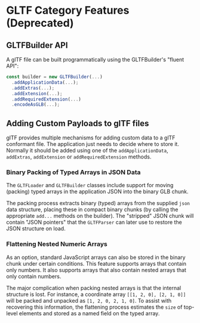 # GLTF Category Features (Deprecated)

## GLTFBuilder API

A glTF file can be built programmatically using the GLTFBuilder's "fluent API":

```js
const builder = new GLTFBuilder(...)
  .addApplicationData(...);
  .addExtras(...);
  .addExtension(...);
  .addRequiredExtension(...)
  .encodeAsGLB(...);
```

## Adding Custom Payloads to glTF files

glTF provides multiple mechanisms for adding custom data to a glTF conformant file. The application just needs to decide where to store it. Normally it should be added using one of the `addApplicationData`, `addExtras`, `addExtension` or `addRequiredExtension` methods.

### Binary Packing of Typed Arrays in JSON Data

The `GLTFLoader` and `GLTFBuilder` classes include support for moving (packing) typed arrays in the application JSON into the binary GLB chunk.

The packing process extracts binary (typed) arrays from the supplied `json` data structure, placing these in compact binary chunks (by calling the appropriate `add...` methods on the builder). The "stripped" JSON chunk will contain "JSON pointers" that the `GLTFParser` can later use to restore the JSON structure on load.

### Flattening Nested Numeric Arrays

As an option, standard JavaScript arrays can also be stored in the binary chunk under certain conditions. This feature supports arrays that contain only numbers. It also supports arrays that also contain nested arrays that only contain numbers.

The major complication when packing nested arrays is that the internal structure is lost. For instance, a coordinate array `[[1, 2, 0], [2, 1, 0]]` will be packed and unpacked as `[1, 2, 0, 2, 1, 0]`. To assist with recovering this information, the flattening process estimates the `size` of top-level elements and stored as a named field on the typed array.
